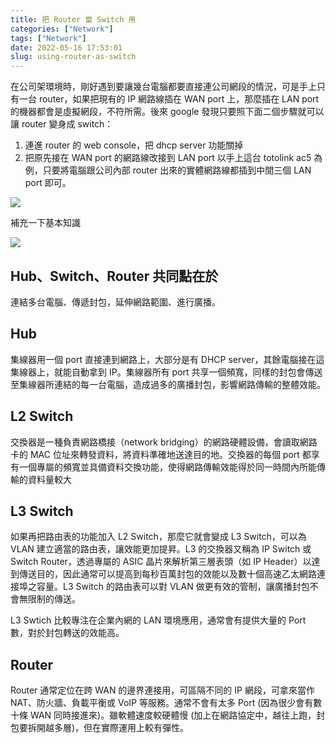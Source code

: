 ```yaml
---
title: 把 Router 當 Switch 用
categories: ["Network"]
tags: ["Network"]
date: 2022-05-16 17:53:01
slug: using-router-as-switch
---
```

在公司架環境時，剛好遇到要讓幾台電腦都要直接連公司網段的情況，可是手上只有一台 router，如果把現有的 IP 網路線插在 WAN port 上，那麼插在 LAN port 的機器都會是虛擬網段，不符所需。後來 google 發現只要照下面二個步驟就可以讓 router 變身成 switch：

<!--more-->

1. 連進 router 的 web console，把 dhcp server 功能關掉
2. 把原先接在 WAN port 的網路線改接到 LAN port
以手上這台 totolink ac5 為例，只要將電腦跟公司內部 router 出來的實體網路線都插到中間三個 LAN port 即可。

![](https://imgur.com/9tIpqnX.png)

補充一下基本知識

![](https://imgur.com/R2T6Rzc.png)


## Hub、Switch、Router 共同點在於

連結多台電腦、傳遞封包，延伸網路範圍、進行廣播。

## Hub
集線器用一個 port 直接連到網路上，大部分是有 DHCP server，其餘電腦接在這集線器上，就能自動拿到 IP。集線器所有 port 共享一個頻寬，同樣的封包會傳送至集線器所連結的每一台電腦，造成過多的廣播封包，影響網路傳輸的整體效能。

## L2 Switch
交換器是一種負責網路橋接（network bridging）的網路硬體設備，會讀取網路卡的 MAC 位址來轉發資料，將資料準確地送達目的地。交換器的每個 port 都享有一個專屬的頻寬並具備資料交換功能，使得網路傳輸效能得於同一時間內所能傳輸的資料量較大

## L3 Switch
如果再把路由表的功能加入 L2 Switch，那麼它就會變成 L3 Switch，可以為 VLAN 建立適當的路由表，讓效能更加提昇。L3 的交換器又稱為 IP Switch 或 Switch Router，透過專屬的 ASIC 晶片來解析第三層表頭（如 IP Header）以達到傳送目的，因此通常可以提高到每秒百萬封包的效能以及數十個高速乙太網路連接埠之容量。L3 Switch 的路由表可以對 VLAN 做更有效的管制，讓廣播封包不會無限制的傳送。

L3 Swtich 比較專注在企業內網的 LAN 環境應用，通常會有提供大量的 Port 數，對於封包轉送的效能高。

## Router
Router 通常定位在跨 WAN 的邊界連接用，可區隔不同的 IP 網段，可拿來當作 NAT、防火牆、負載平衡或 VoIP 等服務。通常不會有太多 Port (因為很少會有數十條 WAN 同時接進來)。雖軟體速度較硬體慢 (加上在網路協定中，越往上跑，封包要拆開越多層)，但在實際運用上較有彈性。